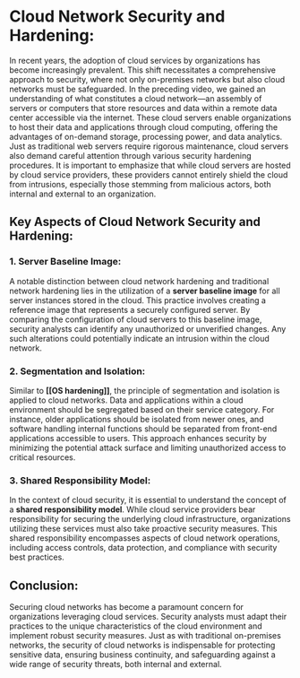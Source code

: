 # Cloud Network Security and Hardening:

In recent years, the adoption of cloud services by organizations has become increasingly prevalent. This shift necessitates a comprehensive approach to security, where not only on-premises networks but also cloud networks must be safeguarded. In the preceding video, we gained an understanding of what constitutes a cloud network—an assembly of servers or computers that store resources and data within a remote data center accessible via the internet. These cloud servers enable organizations to host their data and applications through cloud computing, offering the advantages of on-demand storage, processing power, and data analytics. Just as traditional web servers require rigorous maintenance, cloud servers also demand careful attention through various security hardening procedures. It is important to emphasize that while cloud servers are hosted by cloud service providers, these providers cannot entirely shield the cloud from intrusions, especially those stemming from malicious actors, both internal and external to an organization.

## Key Aspects of Cloud Network Security and Hardening:

### 1. Server Baseline Image:
A notable distinction between cloud network hardening and traditional network hardening lies in the utilization of a **server baseline image** for all server instances stored in the cloud. This practice involves creating a reference image that represents a securely configured server. By comparing the configuration of cloud servers to this baseline image, security analysts can identify any unauthorized or unverified changes. Any such alterations could potentially indicate an intrusion within the cloud network.
### 2. Segmentation and Isolation:
Similar to **[[OS hardening]]**, the principle of segmentation and isolation is applied to cloud networks. Data and applications within a cloud environment should be segregated based on their service category. For instance, older applications should be isolated from newer ones, and software handling internal functions should be separated from front-end applications accessible to users. This approach enhances security by minimizing the potential attack surface and limiting unauthorized access to critical resources.
### 3. Shared Responsibility Model:
In the context of cloud security, it is essential to understand the concept of a **shared responsibility model**. While cloud service providers bear responsibility for securing the underlying cloud infrastructure, organizations utilizing these services must also take proactive security measures. This shared responsibility encompasses aspects of cloud network operations, including access controls, data protection, and compliance with security best practices.

## Conclusion:

Securing cloud networks has become a paramount concern for organizations leveraging cloud services. Security analysts must adapt their practices to the unique characteristics of the cloud environment and implement robust security measures. Just as with traditional on-premises networks, the security of cloud networks is indispensable for protecting sensitive data, ensuring business continuity, and safeguarding against a wide range of security threats, both internal and external.
